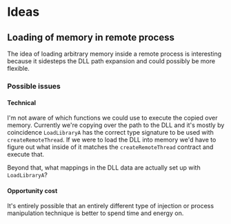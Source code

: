# Ideas

## Loading of memory in remote process

The idea of loading arbitrary memory inside a remote process is interesting
because it sidesteps the DLL path expansion and could possibly be more flexible.

### Possible issues

#### Technical

I'm not aware of which functions we could use to execute the copied over memory.
Currently we're copying over the path to the DLL and it's mostly by coincidence
`LoadLibraryA` has the correct type signature to be used with
`createRemoteThread`. If we were to load the DLL into memory we'd have to figure
out what inside of it matches the `createRemoteThread` contract and execute that.

Beyond that, what mappings in the DLL data are actually set up with
`LoadLibraryA`?

#### Opportunity cost

It's entirely possible that an entirely different type of injection or process
manipulation technique is better to spend time and energy on.

